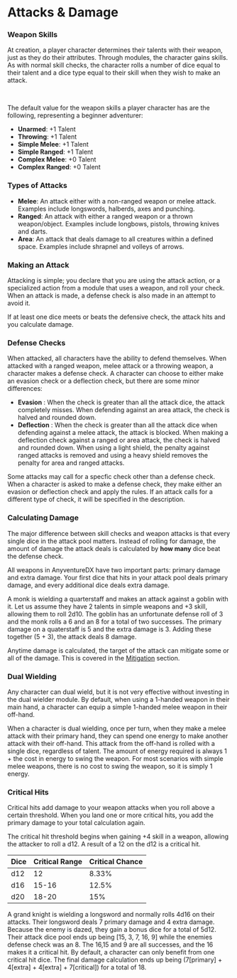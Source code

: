 # Attacks & Damage


<div class="triangle-line"></div>


### Weapon Skills
At creation, a player character determines their talents with their weapon, just as they do their attributes. Through modules, the character gains skills.
As with normal skill checks, the character rolls a number of dice equal to their talent and a dice type equal to their skill when they wish to make an attack.

<br>

The default value for the weapon skills a player character has are the following, representing a beginner adventurer:

- **Unarmed**: +1 Talent
- **Throwing**: +1 Talent 
- **Simple Melee**: +1 Talent
- **Simple Ranged**: +1 Talent
- **Complex Melee**: +0 Talent 
- **Complex Ranged**: +0 Talent


### Types of Attacks

- **Melee**: An attack either with a non-ranged weapon or melee attack. Examples include longswords, halberds, axes and punching.
- **Ranged**: An attack with either a ranged weapon or a thrown weapon/object. Examples include longbows, pistols, throwing knives and darts.
- **Area**: An attack that deals damage to all creatures within a defined space. Examples include shrapnel and volleys of arrows.

### Making an Attack

Attacking is simple; you declare that you are using the attack action, or a specialized action from a module that uses a weapon, and roll your check.
When an attack is made, a defense check is also made in an attempt to avoid it.

If at least one dice meets or beats the defensive check, the attack hits and you calculate damage.

### Defense Checks
When attacked, all characters have the ability to defend themselves. When attacked with a ranged weapon, melee attack or a throwing weapon, a character makes a defense check. A character can choose to either make an evasion check or a deflection check, but there are some minor differences:
- **Evasion** :  When the check is greater than all the attack dice, the attack completely misses. When defending against an area attack, the check is halved and rounded down.
- **Deflection** :  When the check is greater than all the attack dice when defending against a melee attack, the attack is blocked. When making a deflection check against a ranged or area attack, the check is halved and rounded down. When using a light shield, the penalty against ranged attacks is removed and using a heavy shield removes the penalty for area and ranged attacks.

<div class="note-box">
Some attacks may call for a specfic check other than a defense check. When a character is asked to make a defense check, they make either an evasion or deflection check and apply the rules. If an attack calls for a different type of check, it will be specified in the description.
</div>

### Calculating Damage

The major difference between skill checks and weapon attacks is that every single dice in the attack pool matters. Instead of rolling for damage, the amount of damage the attack deals is calculated by <b>how many</b> dice beat the defense check.

All weapons in AnyventureDX have two important parts: primary damage and extra damage. Your first dice that hits in your attack pool deals primary damage, and every additional dice deals extra damage.

<div class="example-box">
A monk is wielding a quarterstaff and makes an attack against a goblin with it. Let us assume they have 2 talents in simple weapons and +3 skill, allowing them to roll 2d10.
The goblin has an unfortunate defense roll of 3 and the monk rolls a 6 and an 8 for a total of two successes. The primary damage on a quaterstaff is 5 and the extra damage is 3.
 Adding these together (5 + 3), the attack deals 8 damage.  
</div>

Anytime damage is calculated, the target of the attack can mitigate some or all of the damage. This is covered in the [Mitigation](/wiki/damage-mitigation) section.

### Dual Wielding

Any character can dual wield, but it is not very effective without investing in the dual wielder module. By default, when using a 1-handed weapon in their main hand, a character can equip a simple 1-handed melee weapon in their off-hand.

When a character is dual wielding, once per turn, when they make a melee attack with their primary hand, they can spend one energy to make another attack with their off-hand. This attack from the off-hand is rolled with a single dice, regardless of talent. The amount of energy required is always 1 + the cost in energy to swing the weapon. For most scenarios with simple melee weapons, there is no cost to swing the weapon, so it is simply 1 energy.


### Critical Hits
Critical hits add damage to your weapon attacks when you roll above a certain threshold. When you land one or more critical hits, you add the primary damage to your total calculation again. 

The critical hit threshold begins when gaining +4 skill in a weapon, allowing the attacker to roll a d12. A result of a 12 on the d12 is a critical hit. 

  | Dice | Critical Range | Critical Chance |
  |------|----------------|-----------------|
  | d12  | 12             | 8.33%           |
  | d16  | 15-16          | 12.5%           |
  | d20  | 18-20       | 15%             |


<div class="example-box">
A grand knight is wielding a longsword and normally rolls 4d16 on their attacks. Their longsword deals 7 primary damage and 4 extra damage. Because the enemy is dazed, they gain a bonus dice for a total of 5d12. Their attack dice pool ends up being [15, 3, 7, 16, 9] while the enemies defense check was an 8.
The 16,15 and 9 are all successes, and the 16 makes it a critical hit. By default, a character can only benefit from one critical hit dice. The final damage calculation ends up being (7[primary] + 4[extra] + 4[extra] + 7[critical]) for a total of 18.
</div>
